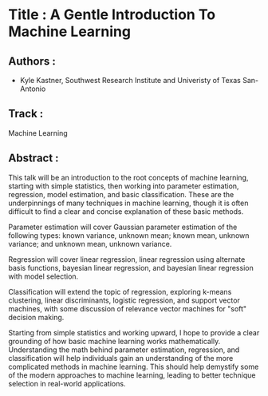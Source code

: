 
Title : A Gentle Introduction To Machine Learning 
==========================================

Authors : 
----------


- Kyle Kastner, Southwest Research Institute and Univeristy of Texas San-Antonio 


Track :  
-------

Machine Learning

Abstract : 
----------
This talk will be an introduction to the root concepts of machine learning, starting with simple statistics, then working into parameter estimation, regression, model estimation, and basic classification. These are the underpinnings of many techniques in machine learning, though it is often difficult to find a clear and concise explanation of these basic methods.

Parameter estimation will cover Gaussian parameter estimation of the following types: known variance, unknown mean; known mean, unknown variance; and unknown mean, unknown variance.

Regression will cover linear regression, linear regression using alternate basis functions, bayesian linear regression, and bayesian linear regression with model selection.

Classification will extend the topic of regression, exploring k-means clustering, linear discriminants, logistic regression, and support vector machines, with some discussion of relevance vector machines for "soft" decision making.

Starting from simple statistics and working upward, I hope to provide a clear grounding of how basic machine learning works mathematically. Understanding the math behind parameter estimation, regression, and classification will help individuals gain an understanding of the more complicated methods in machine learning. This should help demystify some of the modern approaches to machine learning, leading to better technique selection in real-world applications.
